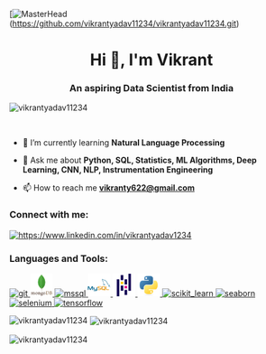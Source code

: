 [![MasterHead]([https://images.search.yahoo.com/search/images;_ylt=AwrjbYlP_y5mkDo6z9GJzbkF;_ylu=c2VjA3NlYXJjaARzbGsDYnV0dG9u;_ylc=X1MDOTYwNjI4NTcEX3IDMgRmcgNtY2FmZWUEZnIyA3A6cyx2OmksbTpzYi10b3AEZ3ByaWQDUVJoV3g0cXVTTUtYSVpRWTdpNGNTQQRuX3JzbHQDMARuX3N1Z2cDMwRvcmlnaW4DaW1hZ2VzLnNlYXJjaC55YWhvby5jb20EcG9zAzAEcHFzdHIDBHBxc3RybAMwBHFzdHJsAzE2BHF1ZXJ5A2RhdGElMjBzY2llbmNlJTIwZ2lmBHRfc3RtcAMxNzE0MzU2MTI2?p=data+science+gif&fr=mcafee&fr2=p%3As%2Cv%3Ai%2Cm%3Asb-top&ei=UTF-8&x=wrt&type=E210US885G0#id=2&iurl=https%3A%2F%2Fmiro.medium.com%2Fmax%2F1400%2F1*g__jiesLRIfCRefVG69Pfw.gif&action=click])(https://github.com/vikrantyadav11234/vikrantyadav11234.git)
<h1 align="center">Hi 👋, I'm Vikrant</h1>
<h3 align="center">An aspiring Data Scientist from India</h3>

<p align="left"> <img src="https://komarev.com/ghpvc/?username=vikrantyadav11234&label=Profile%20views&color=0e75b6&style=flat" alt="vikrantyadav11234" /> </p>

<p align="left"> <a href="https://twitter.com/" target="blank"><img src="https://img.shields.io/twitter/follow/?logo=twitter&style=for-the-badge" alt="" /></a> </p>

- 🌱 I’m currently learning **Natural Language Processing**

- 💬 Ask me about **Python, SQL, Statistics, ML Algorithms, Deep Learning, CNN, NLP, Instrumentation Engineering**

- 📫 How to reach me **vikranty622@gmail.com**

<h3 align="left">Connect with me:</h3>
<p align="left">
<a href="https://linkedin.com/in/https://www.linkedin.com/in/vikrantyadav1234" target="blank"><img align="center" src="https://raw.githubusercontent.com/rahuldkjain/github-profile-readme-generator/master/src/images/icons/Social/linked-in-alt.svg" alt="https://www.linkedin.com/in/vikrantyadav1234" height="30" width="40" /></a>
</p>

<h3 align="left">Languages and Tools:</h3>
<p align="left"> <a href="https://git-scm.com/" target="_blank" rel="noreferrer"> <img src="https://www.vectorlogo.zone/logos/git-scm/git-scm-icon.svg" alt="git" width="40" height="40"/> </a> <a href="https://www.mongodb.com/" target="_blank" rel="noreferrer"> <img src="https://raw.githubusercontent.com/devicons/devicon/master/icons/mongodb/mongodb-original-wordmark.svg" alt="mongodb" width="40" height="40"/> </a> <a href="https://www.microsoft.com/en-us/sql-server" target="_blank" rel="noreferrer"> <img src="https://www.svgrepo.com/show/303229/microsoft-sql-server-logo.svg" alt="mssql" width="40" height="40"/> </a> <a href="https://www.mysql.com/" target="_blank" rel="noreferrer"> <img src="https://raw.githubusercontent.com/devicons/devicon/master/icons/mysql/mysql-original-wordmark.svg" alt="mysql" width="40" height="40"/> </a> <a href="https://pandas.pydata.org/" target="_blank" rel="noreferrer"> <img src="https://raw.githubusercontent.com/devicons/devicon/2ae2a900d2f041da66e950e4d48052658d850630/icons/pandas/pandas-original.svg" alt="pandas" width="40" height="40"/> </a> <a href="https://www.python.org" target="_blank" rel="noreferrer"> <img src="https://raw.githubusercontent.com/devicons/devicon/master/icons/python/python-original.svg" alt="python" width="40" height="40"/> </a> <a href="https://scikit-learn.org/" target="_blank" rel="noreferrer"> <img src="https://upload.wikimedia.org/wikipedia/commons/0/05/Scikit_learn_logo_small.svg" alt="scikit_learn" width="40" height="40"/> </a> <a href="https://seaborn.pydata.org/" target="_blank" rel="noreferrer"> <img src="https://seaborn.pydata.org/_images/logo-mark-lightbg.svg" alt="seaborn" width="40" height="40"/> </a> <a href="https://www.selenium.dev" target="_blank" rel="noreferrer"> <img src="https://raw.githubusercontent.com/detain/svg-logos/780f25886640cef088af994181646db2f6b1a3f8/svg/selenium-logo.svg" alt="selenium" width="40" height="40"/> </a> <a href="https://www.tensorflow.org" target="_blank" rel="noreferrer"> <img src="https://www.vectorlogo.zone/logos/tensorflow/tensorflow-icon.svg" alt="tensorflow" width="40" height="40"/> </a> </p>

<p><img align="left" src="https://github-readme-stats.vercel.app/api/top-langs?username=vikrantyadav11234&show_icons=true&locale=en&layout=compact" alt="vikrantyadav11234" /></p>

<p>&nbsp;<img align="center" src="https://github-readme-stats.vercel.app/api?username=vikrantyadav11234&show_icons=true&locale=en" alt="vikrantyadav11234" /></p>

<p><img align="center" src="https://github-readme-streak-stats.herokuapp.com/?user=vikrantyadav11234&" alt="vikrantyadav11234" /></p>

